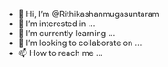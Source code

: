 - 👋 Hi, I’m @Rithikashanmugasuntaram
- 👀 I’m interested in ...
- 🌱 I’m currently learning ...
- 💞️ I’m looking to collaborate on ...
- 📫 How to reach me ...

<!---
Rithikashanmugasuntaram/Rithikashanmugasuntaram is a ✨ special ✨ repository because its `README.md` (this file) appears on your GitHub profile.
You can click the Preview link to take a look at your changes.
--->
